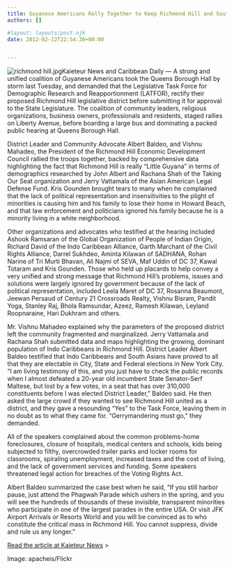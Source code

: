 ```yaml
---
title: Guyanese Americans Rally Together to Keep Richmond Hill and South Ozone Park Together
authors: []

#layout: layouts/post.njk
date: 2012-02-12T22:54:30+00:00


---
```


![richmond hill.jpg](/uploads/richmond%20hill.jpg)Kaieteur News and Caribbean Daily — A strong and unified coalition of Guyanese Americans took the Queens Borough Hall by storm last Tuesday, and demanded that the Legislative Task Force for Demographic Research and Reapportionment (LATFOR), rectify their proposed Richmond Hill legislative district before submitting it for approval to the State Legislature. The coalition of community leaders, religious organizations, business owners, professionals and residents, staged rallies on Liberty Avenue, before boarding a large bus and dominating a packed public hearing at Queens Borough Hall.

District Leader and Community Advocate Albert Baldeo, and Vishnu Mahadeo, the President of the Richmond Hill Economic Development Council rallied the troops together, backed by comprehensive data highlighting the fact that Richmond Hill is really “Little Guyana” in terms of demographics researched by John Albert and Rachana Shah of the Taking Our Seat organization and Jerry Vattamala of the Asian American Legal Defense Fund. Kris Gounden brought tears to many when he complained that the lack of political representation and insensitivities to the plight of minorities is causing him and his family to lose their home in Howard Beach, and that law enforcement and politicians ignored his family because he is a minority living in a white neighborhood.

Other organizations and advocates who testified at the hearing included Ashook Ramsaran of the Global Organization of People of Indian Origin, Richard David of the Indo Caribbean Alliance, Garth Marchant of the Civil Rights Alliance, Darrel Sukhdeo, Aminta Kilawan of SADHANA, Rohan Narine of Tri Murti Bhavan, Ali Najmi of SEVA, Maf Uddin of DC 37, Kawal Totaram and Kris Gounden. Those who held up placards to help convey a very unified and strong message that Richmond Hill’s problems, issues and solutions were largely ignored by government because of the lack of political representation, included Leela Maret of DC 37, Rosanna Beaumont, Jeewan Persaud of Century 21 Crossroads Realty, Vishnu Bisram, Pandit Yoga, Stanley Raj, Bhola Ramsundar, Azeez, Ramesh Kilawan, Leyland Roopnaraine, Hari Dukhram and others.

Mr. Vishnu Mahadeo explained why the parameters of the proposed district left the community fragmented and marginalized. Jerry Vattamala and Rachana Shah submitted data and maps highlighting the growing, dominant population of Indo Caribbeans in Richmond Hill. District Leader Albert Baldeo testified that Indo Caribbeans and South Asians have proved to all that they are electable in City, State and Federal elections in New York City. “I am living testimony of this, and you just have to check the public records when I almost defeated a 20-year old incumbent State Senator-Serf Maltese, but lost by a few votes, in a seat that has over 310,000 constituents before I was elected District Leader,” Baldeo said. He then asked the large crowd if they wanted to see Richmond Hill united as a district, and they gave a resounding “Yes” to the Task Force, leaving them in no doubt as to what they came for. “Gerrymandering must go,” they demanded.

All of the speakers complained about the common problems-home foreclosures, closure of hospitals, medical centers and schools, kids being subjected to filthy, overcrowded trailer parks and locker rooms for classrooms, spiraling unemployment, increased taxes and the cost of living, and the lack of government services and funding. Some speakers threatened legal action for breaches of the Voting Rights Act.

Albert Baldeo summarized the case best when he said, “If you still harbor pause, just attend the Phagwah Parade which ushers in the spring, and you will see the hundreds of thousands of these invisible, transparent minorities who participate in one of the largest parades in the entire USA. Or visit JFK Airport Arrivals or Resorts World and you will be convinced as to who constitute the critical mass in Richmond Hill. You cannot suppress, divide and rule us any longer.”

[Read the article at Kaieteur News][1] >

Image: apacheis/Flickr

[1]: https://www.kaieteurnewsonline.com/2012/02/12/guyanese-americans-rally-together-to-keep-ricmond-hill-and-south-ozone-park-together/
